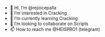 - 👋 Hi, I’m @rejoicepalla
- 👀 I’m interested in Cracking
- 🌱 I’m currently learning Cracking
- 💞️ I’m looking to collaborate on Scripts
- 📫 How to reach me @HEISPRO1 (telegram)

<!---
rejoicepalla/rejoicepalla is a ✨ special ✨ repository because its `README.md` (this file) appears on your GitHub profile.
You can click the Preview link to take a look at your changes.
--->
